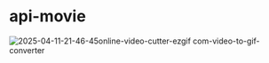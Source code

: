# api-movie
![2025-04-11-21-46-45online-video-cutter-ezgif com-video-to-gif-converter](https://github.com/user-attachments/assets/ff8704f4-d5b4-4edc-bb29-64169cbe0fdd)
